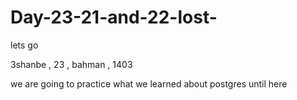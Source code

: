 # Day-23-21-and-22-lost-
lets go

3shanbe , 23 , bahman , 1403

we are going to practice what we learned about postgres until here
